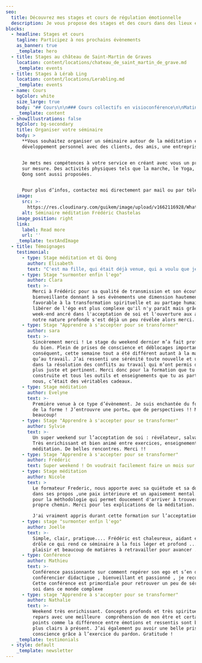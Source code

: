 ```yaml
---
seo:
  title: Découvrez mes stages et cours de régulation émotionnelle
  description: Je vous propose des stages et des cours dans des lieux exceptionnels.
blocks:
  - headline: Stages et cours
    tagline: Participez à nos prochains évènements
    as_banner: true
    _template: hero
  - title: Stages au château de Saint-Martin de Graves
    location: content/locations/chateau_de_saint_martin_de_grave.md
    _template: events
  - title: Stages à Lérab Ling
    location: content/locations/Lerabling.md
    _template: events
  - name: Cours
    bgColor: white
    size_large: true
    body: "## Cours\n\n### Cours collectifs en visioconférence\n\nMatinée méditation\_par\_zoom\_**un dimanche par mois** de 10h à 12h.\_\nCe cours est ouvert à tous.\\\nNous y pratiquons la\_méditation\_et abordons différents thèmes tels que l'ego, l'acceptation de soi ainsi que certains thèmes du bouddhisme.\n\n**Tarif: 14€** *la séance\_(payable par transfert bancaire après la séance)*\n\nPour recevoir chaque mois la\_date de la prochaine séance\_et le\_lien zoom\_pour vous connecter, **inscrivez-vous à ma newsletter** en bas de page.\n\n### Cours particuliers\_\n\nCours particuliers de méditation à domicile ou en visioconférence\_\n\n**Tarif horaire : 50€**\n"
    _template: content
  - showIllustrations: false
    bgColor: bg-secondary
    title: Organiser votre séminaire
    body: >
      **Vous souhaitez organiser un séminaire autour de la méditation et du
      développement personnel avec des clients, des amis, une entreprise ?**


      Je mets mes compétences à votre service en créant avec vous un programme
      sur mesure. Des activités physiques tels que la marche, le Yoga, le Qi
      Qong sont aussi proposées.


      Pour plus d’infos, contactez moi directement par mail ou par téléphone
    image:
      src: >-
        https://res.cloudinary.com/guikem/image/upload/v1662116928/WhatsApp_Image_2022-08-13_at_12.07.12-1_eshcn4.jpg
      alt: Séminaire méditation Frédéric Chastelas
    image_position: right
    link:
      label: Read more
      url: ''
    _template: textAndImage
  - title: Témoignages
    testimonial:
      - type: Stage méditation et Qi Qong
        author: Elisabeth
        text: "C'est ma fille, qui était déjà venue, qui a voulu que je l'accompagne. Je lui ai dit d'accord mais moi je ne sais pas méditer, je vais fermer les yeux et je vais penser à tout ce qui m'attend au retour. Il y a une telle sérénité sur le site que je me suis sentie bien. Au cours des méditations, j'ai suivi ma respiration et miracle aucune pensée n'est venue la troubler. \LJ'ai adoré le QI GONG, je fais les mouvements chez moi et je médite tous les deux jours."
      - type: Stage "surmonter enfin l'ego"
        author: Clara
        text: >-
          Merci à Frédéric pour sa qualité de transmission et son écoute
          bienveillante donnant à ses évènements une dimension hautement
          favorable à la transformation spirituelle et au partage humain. Se
          libérer de l'égo est plus complexe qu'il n'y paraît mais grâce à ce
          week-end ancré dans l'acceptation de soi et l'ouverture aux autres,
          notre nature profonde s'est déjà un peu révélée alors merci.
      - type: Stage "Apprendre à s'accepter pour se transformer"
        author: sara
        text: >-
          Sincèrement merci ! Le stage du weekend dernier m’a fait profondément
          du bien. Plein de prises de conscience et déblocages importants. Par
          conséquent, cette semaine tout a été différent autant à la maison
          qu’au travail. J’ai ressenti une sérénité toute nouvelle et un recul
          dans la résolution des conflits au travail qui m’ont permis d’être
          plus juste et pertinent. Merci donc pour la formation que tu as
          construite et tous les outils et enseignements que tu as partagés avec
          nous, c’était des véritables cadeaux.
      - type: Stage méditation
        author: Evelyne
        text: >-
          Première venue à ce type d’évènement. Je suis enchantée du fond comme
          de la forme ! J’entrouvre une porte… que de perspectives !! Merci
          beaucoup!
      - type: Stage "Apprendre à s'accepter pour se transformer"
        author: Sylvie
        text: >-
          Un super weekend sur l’acceptation de soi : révélateur, salvateur.
          Très enrichissant et bien animé entre exercices, enseignements et
          méditation. De belles rencontres. Merci !!
      - type: Stage "Apprendre à s'accepter pour se transformer"
        author: Frédéric
        text: Super weekend ! On voudrait facilement faire un mois sur ce sujet !
      - type: Stage méditation
        author: Nicole
        text: >
          Le formateur Frederic, nous apporte avec sa quiétude et sa douceur
          dans ses propos ,une paix intérieure et un apaisement mental. Merci
          pour la méthodologie qui permet doucement d'arriver à trouver son
          propre chemin. Merci pour les explications de la méditation.

          J'ai vraiment appris durant cette formation sur l’acceptation MERCI.
      - type: stage "surmonter enfin l'ego"
        author: Joelle
        text: >-
          Simple, clair, pratique.... Frédéric est chaleureux, aidant et souvent
          drôle ce qui rend ce séminaire à la fois léger et profond .....grand
          plaisir et beaucoup de matières à retravailler pour avancer ...Merci
      - type: Conférence
        author: Mathieu
        text: >-
          Conférence passionnante sur comment repérer son ego et s’en défaire ,
          conférencier didactique , bienveillant et passionné , je recommande.
          Cette conférence est primordiale pour retrouver un peu de sérénité en
          soi dans ce monde complexe
      - type: stage "Apprendre à s'accepter pour se transformer"
        author: Nathalie
        text: >-
          Weekend très enrichissant. Concepts profonds et très spirituels. Je
          repars avec une meilleure  compréhension de mon être et certains
          points comme la différence entre émotions et ressentis sont beaucoup
          plus clairs à présent. J’ai également pu avoir une belle prise de
          conscience grâce à l’exercice du pardon. Gratitude !
    _template: testimonials
  - style: default
    _template: newsletter
---
```


